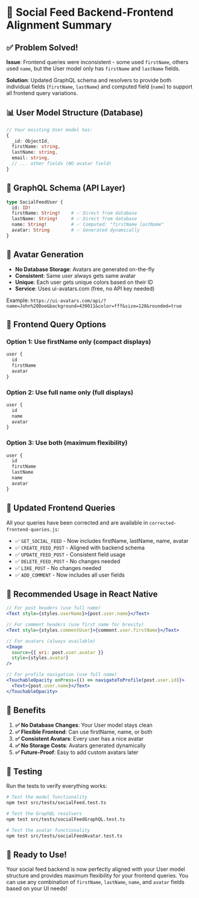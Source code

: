 # 🎯 Social Feed Backend-Frontend Alignment Summary

## ✅ Problem Solved!

**Issue**: Frontend queries were inconsistent - some used `firstName`, others used `name`, but the User model only has `firstName` and `lastName` fields.

**Solution**: Updated GraphQL schema and resolvers to provide both individual fields (`firstName`, `lastName`) and computed field (`name`) to support all frontend query variations.

## 📊 User Model Structure (Database)

```typescript
// Your existing User model has:
{
  _id: ObjectId,
  firstName: string,
  lastName: string,
  email: string,
  // ... other fields (NO avatar field)
}
```

## 🔄 GraphQL Schema (API Layer)

```graphql
type SocialFeedUser {
  id: ID!
  firstName: String!    # ✅ Direct from database
  lastName: String!     # ✅ Direct from database  
  name: String!         # ✅ Computed: "firstName lastName"
  avatar: String        # ✅ Generated dynamically
}
```

## 🎨 Avatar Generation

- **No Database Storage**: Avatars are generated on-the-fly
- **Consistent**: Same user always gets same avatar
- **Unique**: Each user gets unique colors based on their ID
- **Service**: Uses ui-avatars.com (free, no API key needed)

Example: `https://ui-avatars.com/api/?name=John%20Doe&background=439011&color=fff&size=128&rounded=true`

## 📱 Frontend Query Options

### Option 1: Use firstName only (compact displays)
```graphql
user {
  id
  firstName
  avatar
}
```

### Option 2: Use full name only (full displays)
```graphql
user {
  id
  name
  avatar
}
```

### Option 3: Use both (maximum flexibility)
```graphql
user {
  id
  firstName
  lastName
  name
  avatar
}
```

## 🔧 Updated Frontend Queries

All your queries have been corrected and are available in `corrected-frontend-queries.js`:

- ✅ `GET_SOCIAL_FEED` - Now includes firstName, lastName, name, avatar
- ✅ `CREATE_FEED_POST` - Aligned with backend schema
- ✅ `UPDATE_FEED_POST` - Consistent field usage
- ✅ `DELETE_FEED_POST` - No changes needed
- ✅ `LIKE_POST` - No changes needed  
- ✅ `ADD_COMMENT` - Now includes all user fields

## 🎯 Recommended Usage in React Native

```jsx
// For post headers (use full name)
<Text style={styles.userName}>{post.user.name}</Text>

// For comment headers (use first name for brevity)
<Text style={styles.commentUser}>{comment.user.firstName}</Text>

// For avatars (always available)
<Image 
  source={{ uri: post.user.avatar }} 
  style={styles.avatar}
/>

// For profile navigation (use full name)
<TouchableOpacity onPress={() => navigateToProfile(post.user.id)}>
  <Text>{post.user.name}</Text>
</TouchableOpacity>
```

## 🚀 Benefits

1. **✅ No Database Changes**: Your User model stays clean
2. **✅ Flexible Frontend**: Can use firstName, name, or both
3. **✅ Consistent Avatars**: Every user has a nice avatar
4. **✅ No Storage Costs**: Avatars generated dynamically
5. **✅ Future-Proof**: Easy to add custom avatars later

## 🧪 Testing

Run the tests to verify everything works:

```bash
# Test the model functionality
npm test src/tests/socialFeed.test.ts

# Test the GraphQL resolvers
npm test src/tests/socialFeedGraphQL.test.ts

# Test the avatar functionality
npm test src/tests/socialFeedAvatar.test.ts
```

## 🎉 Ready to Use!

Your social feed backend is now perfectly aligned with your User model structure and provides maximum flexibility for your frontend queries. You can use any combination of `firstName`, `lastName`, `name`, and `avatar` fields based on your UI needs!
